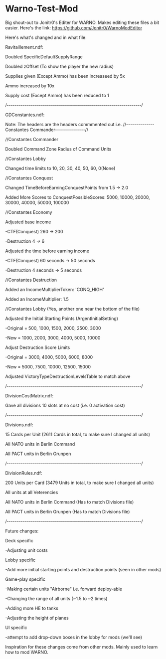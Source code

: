 # Warno-Test-Mod

Big shout-out to Jonitr0's Editer for WARNO. Makes editing these files a bit easier. Here's the link: https://github.com/Jonitr0/WarnoModEditor

Here's what's changed and in what file:

Ravitaillement.ndf:

Doubled SpecificDefaultSupplyRange

Doubled zOffset (To show the player the new radius)

Supplies given (Except Ammo) has been increaseed by 5x

Ammo increased by 10x

Supply cost (Except Ammo) has been reduced to 1

/-------------------------------------------------------------------/

GDConstantes.ndf:

Note: The headers are the headers commmented out i.e. //--------------Constantes Commander---------------//

//Constantes Commander

Doubled Command Zone Radius of Command Units

//Constantes Lobby

Changed time limits to 10, 20, 30, 40, 50, 60, 0(None)

//Constantes Conquest

Changed TimeBeforeEarningConquestPoints from 1.5 -> 2.0
 
Added More Scores to ConquestPossibleScores: 5000, 10000, 20000, 30000, 40000, 50000, 100000

//Constantes Economy

Adjusted base income

-CTF(Conquest) 260 -> 200
 
-Destruction 4 -> 6
 
Adjusted the time before earning income

-CTF(Conquest) 60 seconds -> 50 seconds
 
 -Destruction 4 seconds -> 5 seconds

//Constantes Destruction

Added an IncomeMultiplierToken: 'CONQ_HIGH'
 
Added an IncomeMultiplier: 1.5

//Constantes Lobby (Yes, another one near the bottom of the file)

Adjusted the Initial Starting Points (ArgentInitialSetting)

-Original = 500, 1000, 1500, 2000, 2500, 3000
 
-New = 1000, 2000, 3000, 4000, 5000, 10000

Adjust Destruction Score Limits

-Original = 3000, 4000, 5000, 6000, 8000
 
-New = 5000, 7500, 10000, 12500, 15000

Adjusted VictoryTypeDestructionLevelsTable to match above

/-------------------------------------------------------------------/

DivisionCostMatrix.ndf:

Gave all divisions 10 slots at no cost (i.e. 0 activation cost)

/-------------------------------------------------------------------/

Divisions.ndf:

15 Cards per Unit (2611 Cards in total, to make sure I changed all units)

All NATO units in Berlin Command

All PACT units in Berlin Grunpen

/-------------------------------------------------------------------/

DivisionRules.ndf:

200 Units per Card (3479 Units in total, to make sure I changed all units)

All units at all Veterencies

All NATO units in Berlin Command (Has to match Divisions file)

All PACT units in Berlin Grunpen (Has to match Divisions file)

/-------------------------------------------------------------------/

Future changes:

Deck specific

-Adjusting unit costs

Lobby specific

-Add more initial starting points and destruction points (seen in other mods)

Game-play specific

-Making certain units "Airborne" i.e. forward deploy-able

-Changing the range of all units (~1.5 to ~2 times)

-Adding more HE to tanks

-Adjusting the height of planes

UI specific

-attempt to add drop-down boxes in the lobby for mods (we'll see)

Inspiration for these changes come from other mods. Mainly used to learn how to mod WARNO.
